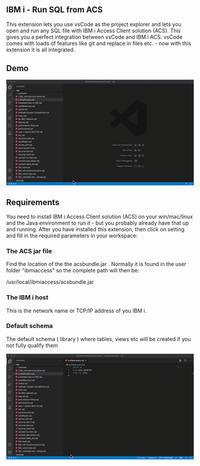 ## IBM i - Run SQL from ACS

This extension lets you use vsCode as the project explorer and lets you open and run any SQL file with IBM i Access Client solution (ACS). This gives you a perfect integration between vsCode and IBM i ACS. vsCode comes with loads of features like git and replace in files etc. - now with this extension it is all integrated.

## Demo


![](demo.gif)

## Requirements

You need to install IBM i Access Client solution (ACS) on your win/mac/linux and the Java environment to run it - but you probably already have that up and running. After you have installed this extension, then click on setting and fill in the required parameters in your workspace:

### The ACS jar file

Find the location of the the acsbundle.jar . Normally it is found in the user folder "ibmiaccess" so the complete path will then be:

/usr/local/ibmiaccess/acsbundle.jar

### The IBM i host 

This is the network name or TCP/IP address of you IBM i.

### Default schema

The default schema ( library ) where tables, views etc will be created if you not fully qualify them

![setup](setup.gif)